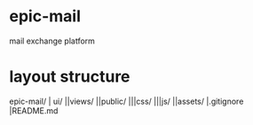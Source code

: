 # epic-mail
mail exchange platform

# layout structure
epic-mail/
| ui/
||views/
||public/
|||css/
|||js/
||assets/
|.gitignore
|README.md
